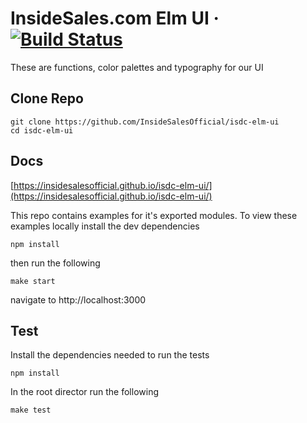 # InsideSales.com Elm UI &middot; [![Build Status](https://travis-ci.com/InsideSalesOfficial/isdc-elm-ui.svg?branch=master)](https://travis-ci.com/InsideSalesOfficial/isdc-elm-ui)
These are functions, color palettes and typography for our UI

## Clone Repo 
```
git clone https://github.com/InsideSalesOfficial/isdc-elm-ui
cd isdc-elm-ui
```

## Docs
[https://insidesalesofficial.github.io/isdc-elm-ui/](https://insidesalesofficial.github.io/isdc-elm-ui/)

This repo contains examples for it's exported modules. To view these examples locally install the dev dependencies
```
npm install
```
then run the following
```
make start
```
navigate to http://localhost:3000

## Test
Install the dependencies needed to run the tests
```
npm install
```
In the root director run the following
```
make test
```